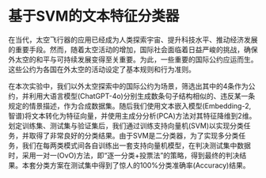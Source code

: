 # 基于SVM的文本特征分类器

在当代，太空飞行器的应用已经成为人类探索宇宙、提升科技水平、推动经济发展的重要手段。然而，随着太空活动的增加，国际社会面临着日益严峻的挑战，确保外太空的和平与可持续发展变得至关重要。为此，一些重要的国际公约应运而生。这些公约为各国在外太空的活动设定了基本规则和行为准则。


在本次实验中，我们以外太空探索中的国际公约为场景，筛选出其中的4条作为公约，并利用大语言模型(ChatGPT-4o)分别生成数条句子结构相似的、违反某一条规定的情景描述，作为合成数据集。随后我们使用文本嵌入模型(Embedding-2, 智谱)将文本转化为特征向量，并使用主成分分析(PCA)方法对其特征降维到2维。划定训练集、测试集与验证集后，我们通过训练支持向量机(SVM)以实现分类任务，并取得了非常良好的分类结果。由于SVM是二分类器，为了实现多分类任务，我们在每两类模式间各自训练出一套支持向量机模型，在判决测试集中数据时，采用一对一(OvO)方法，即“逐一分类+投票法”的策略，得到最终的判决结果。本套分类方案在测试集中得到了惊人的100%分类准确率(Accuracy)结果。
